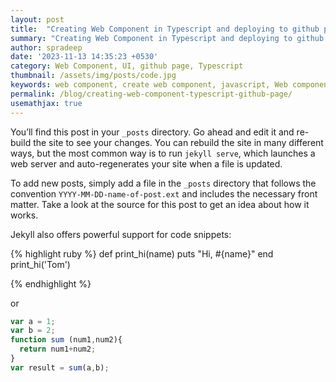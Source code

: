 ```yaml
---
layout: post
title:  "Creating Web Component in Typescript and deploying to github page!"
summary: "Creating Web Component in Typescript and deploying to github page"
author: spradeep
date: '2023-11-13 14:35:23 +0530'
category: Web Component, UI, github page, Typescript
thumbnail: /assets/img/posts/code.jpg
keywords: web component, create web component, javascript, Web component , github, static page, Typescript
permalink: /blog/creating-web-component-typescript-github-page/
usemathjax: true
---
```



You’ll find this post in your `_posts` directory. Go ahead and edit it and re-build the site to see your changes. You can rebuild the site in many different ways, but the most common way is to run `jekyll serve`, which launches a web server and auto-regenerates your site when a file is updated.

To add new posts, simply add a file in the `_posts` directory that follows the convention `YYYY-MM-DD-name-of-post.ext` and includes the necessary front matter. Take a look at the source for this post to get an idea about how it works.

Jekyll also offers powerful support for code snippets:

{% highlight ruby %}
def print_hi(name)
  puts "Hi, #{name}"
end
print_hi('Tom')

{% endhighlight %}

or

```javascript
var a = 1;
var b = 2;
function sum (num1,num2){
  return num1+num2;
}
var result = sum(a,b);
```

